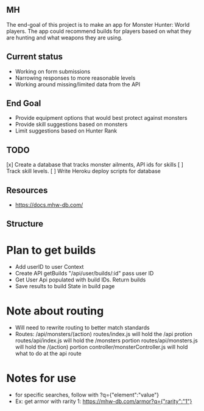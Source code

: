## MH

The end-goal of this project is to make an app for Monster Hunter: World players.
The app could recommend builds for players based on what they are hunting and what weapons they are using.

## Current status
* Working on form submissions
* Narrowing responses to more reasonable levels
* Working around missing/limited data from the API

## End Goal
* Provide equipment options that would best protect against monsters
* Provide skill suggestions based on monsters
* Limit suggestions based on Hunter Rank

## TODO
[x] Create a database that tracks monster ailments, API ids for skills
[ ] Track skill levels.
[ ] Write Heroku deploy scripts for database
## Resources
* https://docs.mhw-db.com/

## Structure
<index>
	<App>
		<RankTabs>
			<SearchState Hunter rank>
                <Form>
                    <MR?>
                    <HR?>
                    <MonsterSelector>
                </Form>
                <Recommendation for each skill>
                    <selectArmor forEach armor>
                </Recommendation for each skill>
                <ArmorDisplay>
		</RankTabs>
	</App>
</index>

# Plan to get builds
* Add userID to user Context
* Create API getBuilds "/api/user/builds/:id" pass user ID
* Get User Api populated with build IDs. Return builds
* Save results to build State in build page

# Note about routing
* Will need to rewrite routing to better match standards
* Routes: /api/monsters/(action)
routes/index.js will hold the /api protion
routes/api/index.js will hold the /monsters portion
routes/api/monsters.js will hold the /(action) portion
controller/monsterController.js will hold what to do at the api route
# Notes for use
* for specific searches, follow with ?q={"element":"value"}
* Ex: get armor with rarity 1: https://mhw-db.com/armor?q={"rarity":"1"}